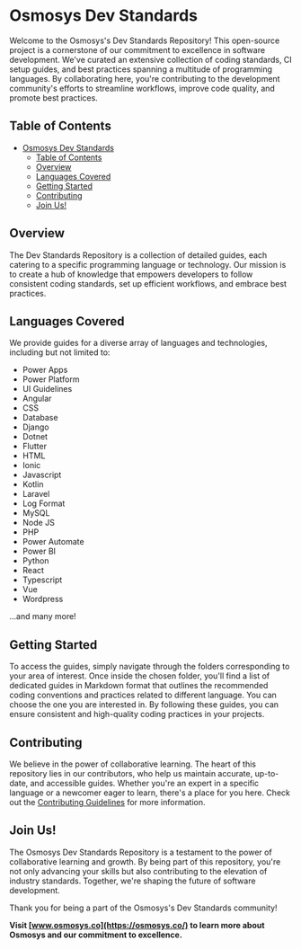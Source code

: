 # Osmosys Dev Standards

Welcome to the Osmosys's Dev Standards Repository! This open-source project is a cornerstone of our commitment to excellence in software development. We've curated an extensive collection of coding standards, CI setup guides, and best practices spanning a multitude of programming languages. By collaborating here, you're contributing to the development community's efforts to streamline workflows, improve code quality, and promote best practices.

## Table of Contents

- [Osmosys Dev Standards](#osmosys-dev-standards)
  - [Table of Contents](#table-of-contents)
  - [Overview](#overview)
  - [Languages Covered](#languages-covered)
  - [Getting Started](#getting-started)
  - [Contributing](#contributing)
  - [Join Us!](#join-us)

## Overview

The Dev Standards Repository is a collection of detailed guides, each catering to a specific programming language or technology. Our mission is to create a hub of knowledge that empowers developers to follow consistent coding standards, set up efficient workflows, and embrace best practices.

## Languages Covered

We provide guides for a diverse array of languages and technologies, including but not limited to:

- Power Apps
- Power Platform
- UI Guidelines
- Angular
- CSS
- Database
- Django
- Dotnet
- Flutter
- HTML
- Ionic
- Javascript
- Kotlin
- Laravel
- Log Format
- MySQL
- Node JS
- PHP
- Power Automate
- Power BI
- Python
- React
- Typescript
- Vue
- Wordpress

...and many more!

## Getting Started

To access the guides, simply navigate through the folders corresponding to your area of interest. Once inside the chosen folder, you'll find a list of dedicated guides in Markdown format that outlines the recommended coding conventions and practices related to different language. You can choose the one you are interested in. By following these guides, you can ensure consistent and high-quality coding practices in your projects.

## Contributing

We believe in the power of collaborative learning. The heart of this repository lies in our contributors, who help us maintain accurate, up-to-date, and accessible guides. Whether you're an expert in a specific language or a newcomer eager to learn, there's a place for you here. Check out the [Contributing Guidelines](CONTRIBUTING.md) for more information.

## Join Us!

The Osmosys Dev Standards Repository is a testament to the power of collaborative learning and growth. By being part of this repository, you're not only advancing your skills but also contributing to the elevation of industry standards. Together, we're shaping the future of software development.

Thank you for being a part of the Osmosys's Dev Standards community!


**Visit [www.osmosys.co](https://osmosys.co/) to learn more about Osmosys and our commitment to excellence.**